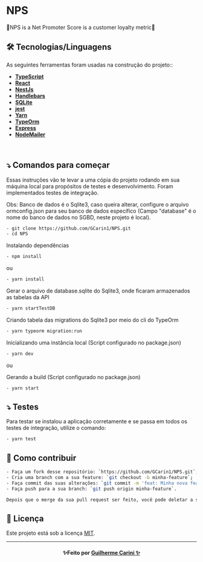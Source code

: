 # NPS
🚀NPS is a Net Promoter Score is a customer loyalty metric🚀



## 🛠 Tecnologias/Linguagens

As seguintes ferramentas foram usadas na construção do projeto::


-  **[TypeScript](https://golang.org)**
-  **[React](https://pt-br.reactjs.org)**
-  **[NestJs](https://nestjs.com)**
-  **[Handlebars](https://handlebarsjs.com)**
-  **[SQLite](https://www.sqlite.org/index.html)**
-  **[jest](https://jestjs.io/pt-BR/)**
-  **[Yarn](https://yarnpkg.com)**
-  **[TypeOrm](https://typeorm.io/#/)**
-  **[Express](https://expressjs.com/pt-br/)**
-  **[NodeMailer](https://nodemailer.com/about/)**


<br/>

## ⤵ Comandos para começar

Essas instruções vão te levar a uma cópia do projeto rodando em sua máquina local para propósitos de testes e desenvolvimento. Foram implementados testes de integração.

Obs: Banco de dados é o Sqlite3, caso queira alterar, configure o arquivo ormconfig.json para seu banco de dados específico (Campo "database" é o nome do banco de dados no SGBD, neste projeto é local).

```bash
- git clone https://github.com/GCarin1/NPS.git
- cd NPS
```

Instalando dependências

```bash
- npm install
```

ou

```bash
- yarn install
```

Gerar o arquivo de database.sqlite do Sqlite3, onde ficaram armazenados as tabelas da API

```bash
- yarn startTestDB
```

Criando tabela das migrations do Sqlite3 por meio do cli do TypeOrm

```bash
- yarn typeorm migration:run
```

Inicializando uma instância local (Script configurado no package.json)

```bash
- yarn dev
```

ou

Gerando a build (Script configurado no package.json)
```bash
- yarn start
```

## ⤵ Testes

Para testar se instalou a aplicação corretamente e se passa em todos os testes de integração, utilize o comando:

```bash
- yarn test
```



## 🤔 Como contribuir

```bash
- Faça um fork desse repositório: `https://github.com/GCarin1/NPS.git`;
- Cria uma branch com a sua feature: `git checkout -b minha-feature`;
- Faça commit das suas alterações: `git commit -m 'feat: Minha nova feature'`; 
- Faça push para a sua branch: `git push origin minha-feature`.

Depois que o merge da sua pull request ser feito, você pode deletar a sua branch. 
```

## 📝 Licença

Este projeto está sob a licença [MIT](./LICENSE).

---
<h4 align=center>✨Feito por <a href="https://www.linkedin.com/in/guilherme-carini/">Guilherme Carini ✨</a></a></h4>
